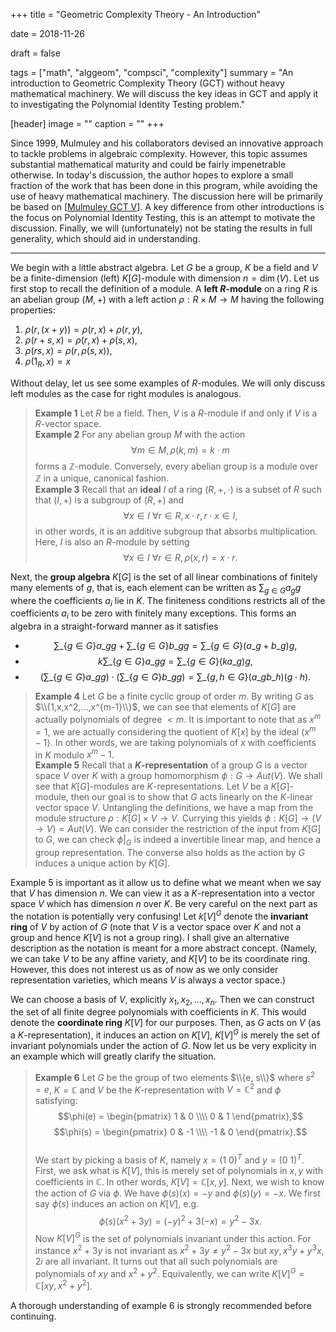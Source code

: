 +++
title = "Geometric Complexity Theory - An Introduction"

date = 2018-11-26

draft = false

tags = ["math", "alggeom", "compsci", "complexity"]
summary = "An introduction to Geometric Complexity Theory (GCT) without heavy mathematical machinery. We will discuss the key ideas in GCT and apply it to investigating the Polynomial Identity Testing problem."

[header]
image = ""
caption = ""
+++

Since 1999, Mulmuley and his collaborators devised an innovative approach to tackle problems in algebraic complexity. However, this topic assumes substantial mathematical maturity and could be fairly impenetrable otherwise. In today's discussion, the author hopes to explore a small fraction of the work that has been done in this program, while avoiding the use of heavy mathematical machinery. The discussion here will be primarily be based on \[[Mulmuley GCT V](https://arxiv.org/abs/1209.5993)\]. A key difference from other introductions is the focus on Polynomial Identity Testing, this is an attempt to motivate the discussion. Finally, we will (unfortunately) not be stating the results in full generality, which should aid in understanding.

---

We begin with a little abstract algebra. Let $G$ be a group, $K$ be a field and $V$ be a finite-dimension (left) $K[G]$-module with dimension $n = \dim(V)$. Let us first stop to recall the definition of a module. A **left $R$-module** on a ring $R$ is an abelian group $(M, +)$ with a left action $\rho : R \times M \to M$ having the following properties:

1. $\rho (r, (x + y)) = \rho (r, x) + \rho (r, y)$,
2. $\rho (r+s, x) = \rho (r, x) + \rho (s, x)$,
3. $\rho (rs, x) = \rho (r, \rho (s, x))$,
4. $\rho (1_R, x) = x$

Without delay, let us see some examples of $R$-modules. We will only discuss left modules as the case for right modules is analogous.

>**Example 1** Let $R$ be a field. Then, $V$ is a $R$-module if and only if $V$ is a $R$-vector space.
\
>**Example 2** For any abelian group $M$ with the action $$\forall m \in M, \rho (k, m) = k\cdot m$$ forms a $\mathbb{Z}$-module. Conversely, every abelian group is a module over $\mathbb{Z}$ in a unique, canonical fashion.
\
>**Example 3** Recall that an **ideal** $I$ of a ring $(R, +, \cdot)$ is a subset of $R$ such that $(I, +)$ is a subgroup of $(R, +)$ and $$\forall x \in I\ \forall r \in R, x\cdot r, r\cdot x \in I,$$ in other words, it is an additive subgroup that absorbs multiplication. Here, $I$ is also an $R$-module by setting $$\forall x \in I\ \forall r \in R, \rho (x,r) = x\cdot r.$$


Next, the **group algebra** $K[G]$ is the set of all linear combinations of finitely many elements of $g$, that is, each element can be written as $\sum_{g \in G} a_g g$ where the coefficients $a_i$ lie in $K$. The finiteness conditions restricts all of the coefficients $a_i$ to be zero with finitely many exceptions. This forms an algebra in a straight-forward manner as it satisfies

* $$\sum\_\{g \in G\} a\_g g + \sum\_\{g \in G\} b\_g g =  \sum\_\{g \in G\} (a\_g+b\_g) g,$$
* $$k\sum\_\{g \in G\} a\_g g = \sum\_\{g \in G\} (ka\_g) g,$$
* $$(\sum\_\{g \in G\} a\_g g)\cdot (\sum\_\{g \in G\} b\_g g) = \sum\_\{g,h \in G\} (a\_gb\_h) (g\cdot h).$$

>**Example 4** Let $G$ be a finite cyclic group of order $m$. By writing $G$ as $\\{1,x,x^2,...,x^{m-1}\\}$, we can see that elements of $K[G]$ are actually polynomials of degree $< m$. It is important to note that as $x^m = 1$, we are actually considering the quotient of $K[x]$ by the ideal $\langle x^m - 1\rangle$. In other words, we are taking polynomials of $x$ with coefficients in $K$ modulo $x^m - 1$.
\
>**Example 5** Recall that a **$K$-representation** of a group $G$ is a vector space $V$ over $K$ with a group homomorphism $\phi : G \to Aut(V).$ We shall see that $K[G]$-modules are $K$-representations. Let $V$ be a $K[G]$-module, then our goal is to show that $G$ acts linearly on the $K$-linear vector space $V$. Untangling the definitions, we have a map from the module structure $\rho: K[G] \times V \to V$. Currying this yields $\phi: K[G] \to (V \to V) = Aut(V)$. We can consider the restriction of the input from $K[G]$ to $G$, we can check $\phi|_G$ is indeed a invertible linear map, and hence a group representation. The converse also holds as the action by $G$ induces a unique action by $K[G]$.

Example 5 is important as it allow us to define what we meant when we say that $V$ has dimension $n$. We can view it as a $K$-representation into a vector space $V$ which has dimension $n$ over $K$. Be very careful on the next part as the notation is potentially very confusing! Let $k[V]^G$ denote the **invariant ring** of $V$ by action of $G$ (note that $V$ is a vector space over $K$ and not a group and hence $K[V]$ is not a group ring). I shall give an alternative description as the notation is meant for a more abstract concept. (Namely, we can take $V$ to be any affine variety, and $K[V]$ to be its coordinate ring. However, this does not interest us as of now as we only consider representation varieties, which means $V$ is always a vector space.)

We can choose a basis of $V$, explicitly $x_1, x_2, ..., x_n$. Then we can construct the set of all finite degree polynomials with coefficients in $K$. This would denote the **coordinate ring** $K[V]$ for our purposes. Then, as $G$ acts on $V$ (as a $K$-representation), it induces an action on $K[V]$, $K[V]^G$ is merely the set of invariant polynomials under the action of $G$. Now let us be very explicity in an example which will greatly clarify the situation.

>**Example 6** Let $G$ be the group of two elements $\\{e, s\\}$ where $s^2 = e$, $K = \mathbb{C}$ and $V$ be the $K$-representation with $V = \mathbb{C}^2$ and $\phi$ satisfying:
\
>$$\phi(e) = \begin{pmatrix} 1 & 0 \\\\ 0 & 1 \end{pmatrix},$$
>$$\phi(s) = \begin{pmatrix} 0 & -1 \\\\ -1 & 0 \end{pmatrix}.$$
\
> We start by picking a basis of $K$, namely $x = (1\ 0)^T$ and $y = (0\ 1)^T$. First, we ask what is $K[V]$, this is merely set of polynomials in $x,y$ with coefficients in $\mathbb{C}$. In other words, $K[V] = \mathbb{C}[x,y]$. Next, we wish to know the action of $G$ via $\phi$. We have $\phi(s)(x) = -y$ and $\phi(s)(y) = -x$. We first say $\phi(s)$ induces an action on $K[V]$, e.g. $$\phi(s)(x^2 + 3y) = (-y)^2 + 3(-x) = y^2 - 3x.$$Now $K[V]^G$ is the set of polynomials invariant under this action. For instance $x^2 + 3y$ is not invariant as $x^2 + 3y \neq y^2 - 3x$ but $xy, x^3y + y^3x, 2i$ are all invariant. It turns out that all such polynomials are polynomials of $xy$ and $x^2 + y^2$. Equivalently, we can write $K[V]^G = \mathbb{C}[xy, x^2+y^2]$.


A thorough understanding of example 6 is strongly recommended before continuing. 
